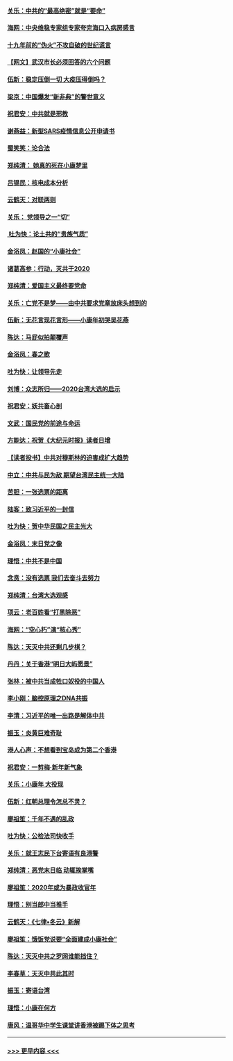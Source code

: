 #### [关乐：中共的“最高绝密”就是“要命”](../pages/nsc993/n11816946.md?t=01250222) 
#### [海网：中央维稳专家组专家夸完海口入病房感言](../pages/nsc993/n11815138.md?t=01250222) 
#### [十九年前的“伪火”不攻自破的世纪谎言](../pages/nsc993/n11813238.md?t=01250222) 
#### [【网文】武汉市长必须回答的六个问题](../pages/nsc993/n11813848.md?t=01250222) 
#### [伍新：稳定压倒一切 大疫压得倒吗？](../pages/nsc993/n11812634.md?t=01250222) 
#### [梁京：中国爆发“新非典”的警世意义](../pages/nsc993/n11812554.md?t=01250222) 
#### [祝君安：中共就是邪教](../pages/nsc993/n11812431.md?t=01250222) 
#### [谢燕益：新型SARS疫情信息公开申请书](../pages/nsc993/n11808840.md?t=01250222) 
#### [蜀笑笑：论合法](../pages/nsc993/n11808064.md?t=01250222) 
#### [郑纯清： 她真的死在小康梦里](../pages/nsc993/n11806623.md?t=01250222) 
#### [吕锡民：核电成本分析](../pages/nsc993/n11806284.md?t=01250222) 
#### [云鹤天：对联两则](../pages/nsc993/n11805957.md?t=01250222) 
#### [关乐： 党领导之一“切”](../pages/nsc993/n11804505.md?t=01250222) 
#### [ 吐为快：论土共的“贵族气质”](../pages/nsc993/n11804490.md?t=01250222) 
#### [金浴凤：赵国的“小康社会”](../pages/nsc993/n11804452.md?t=01250222) 
#### [诸葛高参：行动，灭共于2020](../pages/nsc993/n11804120.md?t=01250222) 
#### [郑纯清：爱国主义最终要党命](../pages/nsc993/n11802197.md?t=01250222) 
#### [关乐：亡党不是梦——由中共要求党章放床头想到的](../pages/nsc993/n11802156.md?t=01250222) 
#### [伍新：无花言现花言形——小康年初哭吴花燕](../pages/nsc993/n11800044.md?t=01250222) 
#### [陈达：马屁似拍颠覆声](../pages/nsc993/n11800010.md?t=01250222) 
#### [金浴凤：春之歌](../pages/nsc993/n11797687.md?t=01250222) 
#### [吐为快：让领导先走](../pages/nsc993/n11797512.md?t=01250222) 
#### [刘博：众志所归——2020台湾大选的启示](../pages/nsc993/n11796878.md?t=01250222) 
#### [祝君安：妖共畜心剖](../pages/nsc993/n11794273.md?t=01250222) 
#### [文武：国民党的前途与命运](../pages/nsc993/n11794198.md?t=01250222) 
#### [方能达：祝贺《大纪元时报》读者日增](../pages/nsc993/n11793807.md?t=01250222) 
#### [【读者投书】中共对穆斯林的迫害成扩大趋势](../pages/nsc993/n11791371.md?t=01250222) 
#### [中立：中共与民为敌 期望台湾民主统一大陆](../pages/nsc993/n11790392.md?t=01250222) 
#### [苦胆：一张选票的距离](../pages/nsc993/n11788914.md?t=01250222) 
#### [陆客：致习近平的一封信](../pages/nsc993/n11788867.md?t=01250222) 
#### [吐为快：贺中华民国之民主光大](../pages/nsc993/n11788618.md?t=01250222) 
#### [金浴凤：末日党之像](../pages/nsc993/n11787475.md?t=01250222) 
#### [理悟：中共不是中国](../pages/nsc993/n11787463.md?t=01250222) 
#### [念贲：没有选票  我们去奋斗去努力](../pages/nsc993/n11787398.md?t=01250222) 
#### [郑纯清：台湾大选观感](../pages/nsc993/n11786210.md?t=01250222) 
#### [项云：老百姓看“打黑除恶”](../pages/nsc993/n11785398.md?t=01250222) 
#### [海网：“空心朽”演“核心秀”](../pages/nsc993/n11783874.md?t=01250222) 
#### [陈达：天灭中共还剩几步棋？](../pages/nsc993/n11783719.md?t=01250222) 
#### [丹丹：关于香港“明日大屿愿景”](../pages/nsc993/n11783273.md?t=01250222) 
#### [张林：被中共当成牲口奴役的中国人](../pages/nsc993/n11782397.md?t=01250222) 
#### [李小刚：脑控原理之DNA共振](../pages/nsc993/n11780962.md?t=01250222) 
#### [李清：习近平的唯一出路是解体中共](../pages/nsc993/n11780866.md?t=01250222) 
#### [振玉：炎黄巨难奇耻](../pages/nsc993/n11779632.md?t=01250222) 
#### [港人心声：不想看到宝岛成为第二个香港](../pages/nsc993/n11778817.md?t=01250222) 
#### [祝君安：一剪梅‧新年新气象](../pages/nsc993/n11776340.md?t=01250222) 
#### [关乐：小康年 大役现](../pages/nsc993/n11774213.md?t=01250222) 
#### [伍新：红朝总理令怎总不灵？](../pages/nsc993/n11770813.md?t=01250222) 
#### [廖祖笙：千年不遇的乱政](../pages/nsc993/n11770373.md?t=01250222) 
#### [吐为快：公检法司快收手](../pages/nsc993/n11770359.md?t=01250222) 
#### [关乐：就王志民下台寄语有良港警](../pages/nsc993/n11769903.md?t=01250222) 
#### [郑纯清：恶党末日临 动辄挨掌嘴](../pages/nsc993/n11769356.md?t=01250222) 
#### [廖祖笙：2020年或为暴政收官年](../pages/nsc993/n11768216.md?t=01250222) 
#### [理悟：别当郎中当推手](../pages/nsc993/n11768243.md?t=01250222) 
#### [云鹤天：《七律▪冬云》新解](../pages/nsc993/n11768204.md?t=01250222) 
#### [廖祖笙：饿饭党说要“全面建成小康社会”](../pages/nsc993/n11767482.md?t=01250222) 
#### [陈达：天灭中共之罗网谁能挡住？](../pages/nsc993/n11767465.md?t=01250222) 
#### [李春草：天灭中共此其时](../pages/nsc993/n11767452.md?t=01250222) 
#### [振玉：寄语台湾](../pages/nsc993/n11767432.md?t=01250222) 
#### [理悟：小康在何方](../pages/nsc993/n11767394.md?t=01250222) 
#### [唐风：温哥华中学生课堂讲香港被踢下体之思考](../pages/nsc993/n11766848.md?t=01250222) 

----
#### [ >>> 更早内容 <<< ](../indexes/nsc993-earlier.md)
